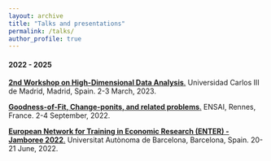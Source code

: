```yaml
---
layout: archive
title: "Talks and presentations"
permalink: /talks/
author_profile: true
---
```


#### 2022 - 2025

[**2nd Workshop on High-Dimensional Data Analysis**.](https://sites.google.com/view/high-dimensional-data/) Universidad Carlos III de Madrid, Madrid, Spain. 2-3 March, 2023. 

[**Goodness-of-Fit, Change-ponits, and related problems**.](https://ensai.fr/en/event/gofcp-2022/) ENSAI, Rennes, France. 2-4 September, 2022.

[**European Network for Training in Economic Research (ENTER) - Jamboree 2022**.](https://drive.google.com/file/d/1CL2nxTXYBvwoeLGXm0SIyFKpWZJp4r8v/view) Universitat Autònoma de Barcelona, Barcelona, Spain. 20-21 June, 2022.
 
 


